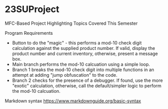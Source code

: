 # 23SUProject

MFC-Based Project Highlighting Topics Covered This Semester

Program Requirements
- Button to do the "magic" - this performs a mod-10 check digit calculation against the supplied product number. If valid, display the product number and current inventory, otherwise, present a message box.
- Main branch performs the mod-10 calcuation using a simple loop.
- Branch 1 breaks the mod-10 check digit into multiple functions in an attempt at adding "jump obfuscation" to the code.
- Branch 2 checks for the presence of a debugger. If found, use the more "exotic" calculation, otherwise, call the default/simpler logic to perform the mod-10 calcuation.

Markdown syntax https://www.markdownguide.org/basic-syntax
